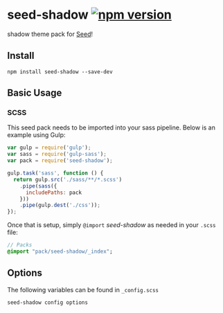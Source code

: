 # seed-shadow [![npm version](https://badge.fury.io/js/seed-shadow.svg)](https://badge.fury.io/js/seed-shadow)

shadow theme pack for [Seed](https://github.com/helpscout/seed)!

## Install
```
npm install seed-shadow --save-dev
```


## Basic Usage

### SCSS
This seed pack needs to be imported into your sass pipeline. Below is an example using Gulp:


```javascript
var gulp = require('gulp');
var sass = require('gulp-sass');
var pack = require('seed-shadow');

gulp.task('sass', function () {
  return gulp.src('./sass/**/*.scss')
    .pipe(sass({
      includePaths: pack
    }))
    .pipe(gulp.dest('./css'));
});
```

Once that is setup, simply `@import` *seed-shadow* as needed in your `.scss` file:

```sass
// Packs
@import "pack/seed-shadow/_index";
```

## Options

The following variables can be found in `_config.scss`

```sass
seed-shadow config options
```
